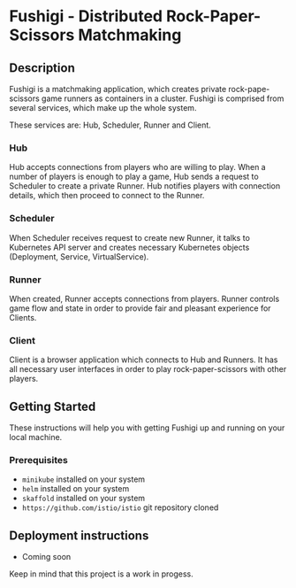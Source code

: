 # Fushigi - Distributed Rock-Paper-Scissors Matchmaking

## Description

Fushigi is a matchmaking application, which creates private rock-pape-scissors game runners as containers in a cluster.
Fushigi is comprised from several services, which make up the whole system.

These services are: Hub, Scheduler, Runner and Client.

### Hub

Hub accepts connections from players who are willing to play.
When a number of players is enough to play a game, Hub sends a request to Scheduler to create a private Runner.
Hub notifies players with connection details, which then proceed to connect to the Runner.

### Scheduler

When Scheduler receives request to create new Runner,
it talks to Kubernetes API server and creates necessary Kubernetes objects (Deployment, Service, VirtualService).

### Runner

When created, Runner accepts connections from players.
Runner controls game flow and state in order to provide fair and pleasant experience for Clients.

### Client

Client is a browser application which connects to Hub and Runners.
It has all necessary user interfaces in order to play rock-paper-scissors with other players.

## Getting Started

These instructions will help you with getting Fushigi up and running on your local machine.

### Prerequisites

- `minikube` installed on your system
- `helm` installed on your system
- `skaffold` installed on your system
- `https://github.com/istio/istio` git repository cloned

## Deployment instructions

- Coming soon

Keep in mind that this project is a work in progess.
